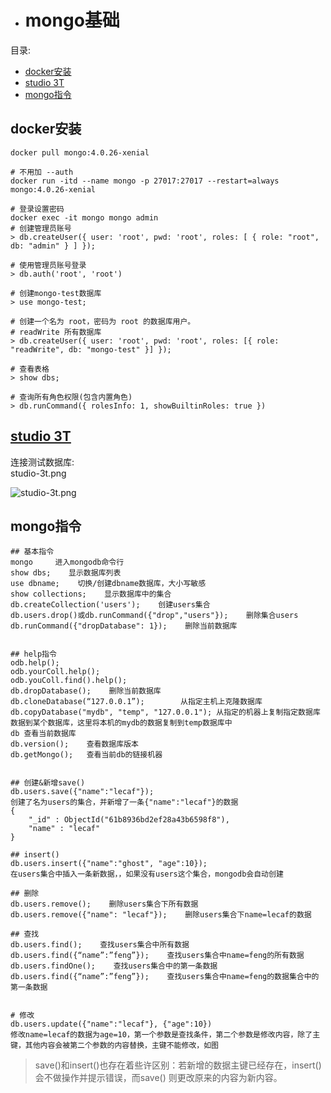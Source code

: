- # mongo基础  

目录:  
- [docker安装](#docker安装)
- [studio 3T](#studio-3t)
- [mongo指令](#mongo指令)


## docker安装  

```shell
docker pull mongo:4.0.26-xenial

# 不用加 --auth
docker run -itd --name mongo -p 27017:27017 --restart=always mongo:4.0.26-xenial 

# 登录设置密码
docker exec -it mongo mongo admin
# 创建管理员账号
> db.createUser({ user: 'root', pwd: 'root', roles: [ { role: "root", db: "admin" } ] });

# 使用管理员账号登录
> db.auth('root', 'root')

# 创建mongo-test数据库
> use mongo-test;

# 创建一个名为 root，密码为 root 的数据库用户。 
# readWrite 所有数据库
> db.createUser({ user: 'root', pwd: 'root', roles: [{ role: "readWrite", db: "mongo-test" }] });

# 查看表格
> show dbs;

# 查询所有角色权限(包含内置角色)
> db.runCommand({ rolesInfo: 1, showBuiltinRoles: true })
```


## [studio 3T](https://studio3t.com/download/)  
连接测试数据库:  
studio-3t.png

![studio-3t.png](../../../res/studio-3t.png)


## mongo指令

```shell
## 基本指令  
mongo     进入mongodb命令行
show dbs;    显示数据库列表
use dbname;    切换/创建dbname数据库，大小写敏感
show collections;    显示数据库中的集合
db.createCollection('users');    创建users集合
db.users.drop()或db.runCommand({"drop","users"});    删除集合users
db.runCommand({"dropDatabase": 1});    删除当前数据库


## help指令  
odb.help();
odb.yourColl.help();
odb.youColl.find().help();
db.dropDatabase();    删除当前数据库
db.cloneDatabase(“127.0.0.1”);        从指定主机上克隆数据库 
db.copyDatabase("mydb", "temp", "127.0.0.1"); 从指定的机器上复制指定数据库数据到某个数据库，这里将本机的mydb的数据复制到temp数据库中
db 查看当前数据库
db.version();    查看数据库版本
db.getMongo();   查看当前db的链接机器


## 创建&新增save()
db.users.save({"name":"lecaf"});    
创建了名为users的集合，并新增了一条{"name":"lecaf"}的数据
{ 
    "_id" : ObjectId("61b8936bd2ef28a43b6598f8"), 
    "name" : "lecaf"
}

## insert()
db.users.insert({"name":"ghost", "age":10});    
在users集合中插入一条新数据，，如果没有users这个集合，mongodb会自动创建

## 删除  
db.users.remove();    删除users集合下所有数据
db.users.remove({"name": "lecaf"});    删除users集合下name=lecaf的数据

## 查找  
db.users.find();    查找users集合中所有数据
db.users.find({“name”:”feng”});    查找users集合中name=feng的所有数据
db.users.findOne();    查找users集合中的第一条数据
db.users.find({“name”:”feng”});    查找users集合中name=feng的数据集合中的第一条数据


# 修改
db.users.update({"name":"lecaf"}, {"age":10})    
修改name=lecaf的数据为age=10，第一个参数是查找条件，第二个参数是修改内容，除了主键，其他内容会被第二个参数的内容替换，主键不能修改，如图

```  

> save()和insert()也存在着些许区别：若新增的数据主键已经存在，insert()会不做操作并提示错误，而save() 则更改原来的内容为新内容。  